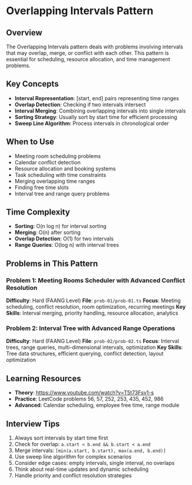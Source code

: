 # Overlapping Intervals Pattern

## Overview
The Overlapping Intervals pattern deals with problems involving intervals that may overlap, merge, or conflict with each other. This pattern is essential for scheduling, resource allocation, and time management problems.

## Key Concepts
- **Interval Representation**: [start, end] pairs representing time ranges
- **Overlap Detection**: Checking if two intervals intersect
- **Interval Merging**: Combining overlapping intervals into single intervals
- **Sorting Strategy**: Usually sort by start time for efficient processing
- **Sweep Line Algorithm**: Process intervals in chronological order

## When to Use
- Meeting room scheduling problems
- Calendar conflict detection
- Resource allocation and booking systems
- Task scheduling with time constraints
- Merging overlapping time ranges
- Finding free time slots
- Interval tree and range query problems

## Time Complexity
- **Sorting**: O(n log n) for interval sorting
- **Merging**: O(n) after sorting
- **Overlap Detection**: O(1) for two intervals
- **Range Queries**: O(log n) with interval trees

## Problems in This Pattern

### Problem 1: Meeting Rooms Scheduler with Advanced Conflict Resolution
**Difficulty**: Hard (FAANG Level)
**File**: `prob-01/prob-01.ts`
**Focus**: Meeting scheduling, conflict resolution, room optimization, recurring meetings
**Key Skills**: Interval merging, priority handling, resource allocation, analytics

### Problem 2: Interval Tree with Advanced Range Operations
**Difficulty**: Hard (FAANG Level)
**File**: `prob-02/prob-02.ts`
**Focus**: Interval trees, range queries, multi-dimensional intervals, optimization
**Key Skills**: Tree data structures, efficient querying, conflict detection, layout optimization

## Learning Resources
- **Theory**: https://www.youtube.com/watch?v=T5t73Fsv1-s
- **Practice**: LeetCode problems 56, 57, 252, 253, 435, 452, 986
- **Advanced**: Calendar scheduling, employee free time, range module

## Interview Tips
1. Always sort intervals by start time first
2. Check for overlap: `a.start < b.end && b.start < a.end`
3. Merge intervals: `[min(a.start, b.start), max(a.end, b.end)]`
4. Use sweep line algorithm for complex scenarios
5. Consider edge cases: empty intervals, single interval, no overlaps
6. Think about real-time updates and dynamic scheduling
7. Handle priority and conflict resolution strategies
